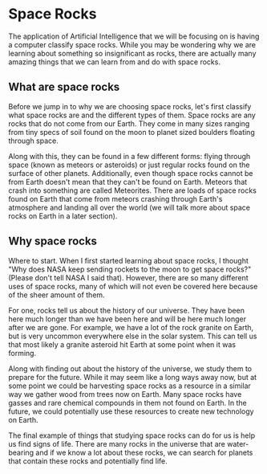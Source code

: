 # Space Rocks

The application of Artificial Intelligence that we will be focusing on is having a computer classify space rocks. While you may be wondering why we are learning about something so insignificant as rocks, there are actually many amazing things that we can learn from and do with space rocks.

## What are space rocks

Before we jump in to why we are choosing space rocks, let's first classify what space rocks are and the different types of them. Space rocks are any rocks that do not come from our Earth. They come in many sizes ranging from tiny specs of soil found on the moon to planet sized boulders floating through space.

Along with this, they can be found in a few different forms: flying through space (known as meteors or asteroids) or just regular rocks found on the surface of other planets. Additionally, even though space rocks cannot be from Earth doesn't mean that they can't be found on Earth. Meteors that crash into something are called Meteorites. There are loads of space rocks found on Earth that come from meteors crashing through Earth's atmosphere and landing all over the world (we will talk more about space rocks on Earth in a later section).

## Why space rocks

Where to start. When I first started learning about space rocks, I thought "Why does NASA keep sending rockets to the moon to get space rocks?" (Please don't tell NASA I said that). However, there are so many different uses of space rocks, many of which will not even be covered here because of the sheer amount of them.

For one, rocks tell us about the history of our universe. They have been here much longer than we have been here and will be here much longer after we are gone. For example, we have a lot of the rock granite on Earth, but is very uncommon everywhere else in the solar system. This can tell us that most likely a granite asteroid hit Earth at some point when it was forming.

Along with finding out about the history of the universe, we study them to prepare for the future. While it may seem like a long ways away now, but at some point we could be harvesting space rocks as a resource in a similar way we gather wood from trees now on Earth. Many space rocks have gasses and rare chemical compounds in them not found on Earth. In the future, we could potentially use these resources to create new technology on Earth.

The final example of things that studying space rocks can do for us is help us find signs of life. There are many rocks in the universe that are water-bearing and if we know a lot about these rocks, we can search for planets that contain these rocks and potentially find life.
